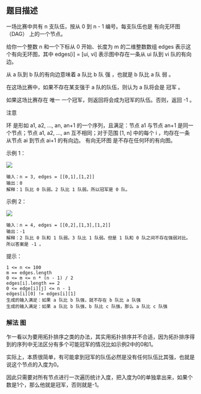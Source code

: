 ## 题目描述
一场比赛中共有 n 支队伍，按从 0 到  n - 1 编号。每支队伍也是 有向无环图（DAG） 上的一个节点。

给你一个整数 n 和一个下标从 0 开始、长度为 m 的二维整数数组 edges 表示这个有向无环图，其中 edges[i] = [ui, vi] 表示图中存在一条从 ui 队到 vi 队的有向边。

从 a 队到 b 队的有向边意味着 a 队比 b 队 强 ，也就是 b 队比 a 队 弱 。

在这场比赛中，如果不存在某支强于 a 队的队伍，则认为 a 队将会是 冠军 。

如果这场比赛存在 唯一 一个冠军，则返回将会成为冠军的队伍。否则，返回 -1 。

注意

环 是形如 a1, a2, ..., an, an+1 的一个序列，且满足：节点 a1 与节点 an+1 是同一个节点；节点 a1, a2, ..., an 互不相同；对于范围 [1, n] 中的每个 i ，均存在一条从节点 ai 到节点 ai+1 的有向边。
有向无环图 是不存在任何环的有向图。

示例 1：

![](https://assets.leetcode.com/uploads/2023/10/19/graph-3.png)
```
输入：n = 3, edges = [[0,1],[1,2]]
输出：0
解释：1 队比 0 队弱。2 队比 1 队弱。所以冠军是 0 队。
```
示例 2：

![](https://assets.leetcode.com/uploads/2023/10/19/graph-4.png)
```
输入：n = 4, edges = [[0,2],[1,3],[1,2]]
输出：-1
解释：2 队比 0 队和 1 队弱。3 队比 1 队弱。但是 1 队和 0 队之间不存在强弱对比。所以答案是 -1 。
```

提示：
```
1 <= n <= 100
m == edges.length
0 <= m <= n * (n - 1) / 2
edges[i].length == 2
0 <= edge[i][j] <= n - 1
edges[i][0] != edges[i][1]
生成的输入满足：如果 a 队比 b 队强，就不存在 b 队比 a 队强
生成的输入满足：如果 a 队比 b 队强，b 队比 c 队强，那么 a 队比 c 队强
```

### 解法 图
乍一看以为要用拓扑排序之类的办法，其实用拓扑排序并不合适，因为拓扑排序得到的序列中无法区分有多个可能冠军的情况比如示例2中的0和1。

实际上，本质很简单，有可能拿到冠军的队伍必然是没有任何队伍比其强，也就是说这个节点的入度为0。

因此只需要对所有节点进行一次遍历统计入度，把入度为0的单独拿出来，如果个数是1个，那么他就是冠军，否则就是-1。